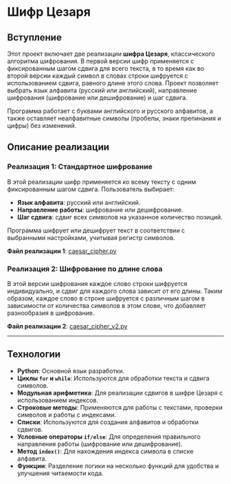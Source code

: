 # Шифр Цезаря

## Вступление

Этот проект включает две реализации **шифра Цезаря**, классического алгоритма шифрования. В первой версии шифр применяется с фиксированным шагом сдвига для всего текста, в то время как во второй версии каждый символ в словах строки шифруется с использованием сдвига, равного длине этого слова. Проект позволяет выбрать язык алфавита (русский или английский), направление шифрования (шифрование или дешифрование) и шаг сдвига.

Программа работает с буквами английского и русского алфавитов, а также оставляет неалфавитные символы (пробелы, знаки препинания и цифры) без изменений.

## Описание реализации

### Реализация 1: Стандартное шифрование

В этой реализации шифр применяется ко всему тексту с одним фиксированным шагом сдвига. Пользователь выбирает:
- **Язык алфавита**: русский или английский.
- **Направление работы**: шифрование или дешифрование.
- **Шаг сдвига**: сдвиг всех символов на указанное количество позиций.

Программа шифрует или дешифрует текст в соответствии с выбранными настройками, учитывая регистр символов.

**Файл реализации 1**: [caesar_cipher.py](./caesar_cipher.py)

### Реализация 2: Шифрование по длине слова

В этой версии шифрования каждое слово строки шифруется индивидуально, и сдвиг для каждого слова зависит от его длины. Таким образом, каждое слово в строке шифруется с различным шагом в зависимости от количества символов в этом слове, что добавляет разнообразия в шифрование.

**Файл реализации 2**: [caesar_cipher_v2.py](./caesar_cipher_v2.py)

---

## Технологии

- **Python**: Основной язык разработки.
- **Циклы `for` и `while`**: Используются для обработки текста и сдвига символов.
- **Модульная арифметика**: Для реализации сдвигов в шифре Цезаря с использованием индексов.
- **Строковые методы**: Применяются для работы с текстами, проверки символов и работы с индексами.
- **Списки**: Используются для создания алфавитов и обработки сдвигов.
- **Условные операторы `if/else`**: Для определения правильного направления работы (шифрование или дешифрование).
- **Метод `index()`**: Для нахождения индекса символа в списке алфавита.
- **Функции**: Разделение логики на несколько функций для удобства и улучшения читаемости кода.
